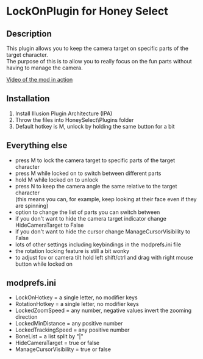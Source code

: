 # LockOnPlugin for Honey Select

## Description
This plugin allows you to keep the camera target on specific parts of the target character.  
The purpose of this is to allow you to really focus on the fun parts without having to manage the camera.

[Video of the mod in action](https://my.mixtape.moe/rgkydu.m4v)

## Installation
1. Install Illusion Plugin Architecture (IPA)
2. Throw the files into HoneySelect\Plugins folder
3. Default hotkey is M, unlock by holding the same button for a bit

## Everything else
- press M to lock the camera target to specific parts of the target character
- press M while locked on to switch between different parts
- hold M while locked on to unlock
- press N to keep the camera angle the same relative to the target character  
(this means you can, for example, keep looking at their face even if they are spinning)
- option to change the list of parts you can switch between
- if you don't want to hide the camera target indicator change HideCameraTarget to False
- if you don't want to hide the cursor change ManageCursorVisibility to False
- lots of other settings including keybindings in the modprefs.ini file
- the rotation locking feature is still a bit wonky
- to adjust fov or camera tilt hold left shift/ctrl and drag with right mouse button while locked on

## modprefs.ini
- LockOnHotkey = a single letter, no modifier keys
- RotationHotkey = a single letter, no modifier keys
- LockedZoomSpeed = any number, negative values invert the zooming direction
- LockedMinDistance = any positive number
- LockedTrackingSpeed = any positive number
- BoneList = a list split by "|"
- HideCameraTarget = true or false
- ManageCursorVisibility = true or false
